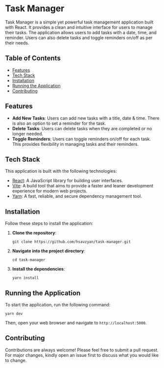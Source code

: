 # Task Manager

Task Manager is a simple yet powerful task management application built with React. It provides a clean and intuitive interface for users to manage their tasks. The application allows users to add tasks with a date, time, and reminder. Users can also delete tasks and toggle reminders on/off as per their needs.

## Table of Contents

- [Features](#features)
- [Tech Stack](#tech-stack)
- [Installation](#installation)
- [Running the Application](#running-the-application)
- [Contributing](#contributing)

## Features

- **Add New Tasks**: Users can add new tasks with a title, date & time. There is also an option to set a reminder for the task.
- **Delete Tasks**: Users can delete tasks when they are completed or no longer needed.
- **Toggle Reminders**: Users can toggle reminders on/off for each task. This provides flexibility in managing tasks and their reminders.

## Tech Stack

This application is built with the following technologies:

- [React](https://reactjs.org/): A JavaScript library for building user interfaces.
- [Vite](https://vitejs.dev/): A build tool that aims to provide a faster and leaner development experience for modern web projects.
- [Yarn](https://yarnpkg.com/): A fast, reliable, and secure dependency management tool.

## Installation

Follow these steps to install the application:

1. **Clone the repository**:

    ```
    git clone https://github.com/hsavzyan/task-manager.git
    ```

2. **Navigate into the project directory**:

    ```
    cd task-manager
    ```

3. **Install the dependencies**:

    ```
    yarn install
    ```

## Running the Application

To start the application, run the following command:

    
    yarn dev
    
    
Then, open your web browser and navigate to `http://localhost:5000`.

## Contributing

Contributions are always welcome! Please feel free to submit a pull request. For major changes, kindly open an issue first to discuss what you would like to change.


